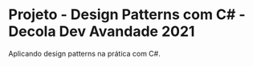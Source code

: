 # Projeto - Design Patterns com C# - Decola Dev Avandade 2021

Aplicando design patterns na prática com C#.
